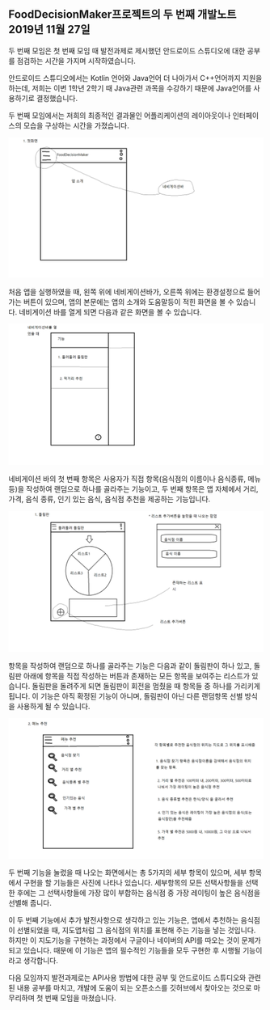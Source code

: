 FoodDecisionMaker프로젝트의 두 번째 개발노트
2019년 11월 27일
----------------------------------------------
두 번째 모임은 첫 번째 모임 때 발전과제로 제시했던 안드로이드 스튜디오에 대한 공부를 점검하는 시간을 가지며 시작하였습니다.

안드로이드 스튜디오에서는 Kotlin 언어와 Java언어 더 나아가서 C++언어까지 지원을 하는데, 저희는 이번 1학년 2학기 때 Java관련 과목을
수강하기 때문에 Java언어를 사용하기로 결정했습니다.
 
 두 번째 모임에서는 저희의 최종적인 결과물인 어플리케이션의 레이아웃이나 인터페이스의 모습을 구상하는 시간을 가졌습니다. 
 
 ![first_appear](./first_appear.png)
 
 처음 앱을 실행하였을 때, 왼쪽 위에 네비게이션바가, 오른쪽 위에는 환경설정으로 들어가는 버튼이 있으며, 앱의 본문에는 앱의 소개와
 도움말등이 적힌 화면을 볼 수 있습니다. 네비게이션 바를 열게 되면 다음과 같은 화면을 볼 수 있습니다.
 
 ![navigation_bar](./navigation_bar.png)
 
 네비게이션 바의 첫 번째 항목은 사용자가 직접 항목(음식점의 이름이나 음식종류, 메뉴등)을 작성하여 랜덤으로 하나를 골라주는 기능이고,
 두 번째 항목은 앱 자체에서 거리, 가격, 음식 종류, 인기 있는 음식, 음식점 추천을 제공하는 기능입니다.
 
 ![random_pick](./random_pick.png)
 
 항목을 작성하여 랜덤으로 하나를 골라주는 기능은 다음과 같이 돌림판이 하나 있고, 돌림판 아래에 항목을 직접 작성하는 버튼과 존재하는 모든
 항목을 보여주는 리스트가 있습니다. 돌림판을 돌려주게 되면 돌림판이 회전을 멈췄을 때 항목들 중 하나를 가리키게 됩니다. 이 기능은 아직 확정된
 기능이 아니며, 돌림판이 아닌 다른 랜덤항목 선별 방식을 사용하게 될 수 있습니다.
 
 ![recommend_pick](./recommend_pick.png)
 
 두 번째 기능을 눌렀을 때 나오는 화면에서는 총 5가지의 세부 항목이 있으며, 세부 항목에서 구현을 할 기능들은 사진에 나타나 있습니다. 
 세부항목의 모든 선택사항들을 선택한 후에는 그 선택사항들에 가장 많이 부합하는 음식점 중 가장 레이팅이 높은 음식점을 선별해 줍니다.
 
 이 두 번째 기능에서 추가 발전사항으로 생각하고 있는 기능은, 앱에서 추천하는 음식점이 선별되었을 때, 지도앱처럼 그 음식점의 위치를 표현해 주는
 기능을 넣는 것입니다. 하지만 이 지도기능을 구현하는 과정에서 구글이나 네이버의 API를 따오는 것이 문제가 되고 있습니다. 때문에 이 기능은
 앱의 필수적인 기능들을 모두 구현한 후 시행될 기능이라고 생각합니다.
 
다음 모임까지 발전과제로는 API사용 방법에 대한 공부 및 안드로이드 스튜디오와 관련된 내용 공부를 마치고, 개발에 도움이 되는
오픈소스를 깃허브에서 찾아오는 것으로 마무리하며 첫 번째 모임을 마쳤습니다.
